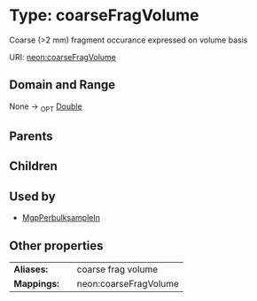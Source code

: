 
# Type: coarseFragVolume


Coarse (>2 mm) fragment occurance expressed on volume basis

URI: [neon:coarseFragVolume](https://data.neonscience.org/coarseFragVolume)


## Domain and Range

None ->  <sub>OPT</sub> [Double](types/Double.md)

## Parents


## Children


## Used by

 * [MgpPerbulksampleIn](MgpPerbulksampleIn.md)

## Other properties

|  |  |  |
| --- | --- | --- |
| **Aliases:** | | coarse frag volume |
| **Mappings:** | | neon:coarseFragVolume |

